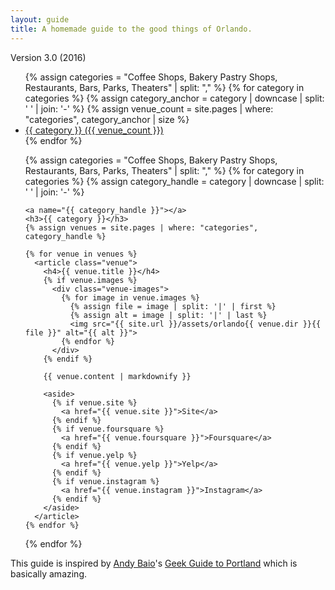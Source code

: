 ```yaml
---
layout: guide
title: A homemade guide to the good things of Orlando.
---
```


Version 3.0 (2016)

<ul class="table-of-contents">
  {% assign categories = "Coffee Shops, Bakery Pastry Shops, Restaurants, Bars, Parks, Theaters" | split: ","  %}
  {% for category in categories %}
    {% assign category_anchor = category | downcase | split: ' ' | join: '-' %}
    {% assign venue_count = site.pages | where: "categories", category_anchor | size %}
    <li>
      <a href="#{{ category_anchor }}">
        {{ category }} ({{ venue_count }})
      </a>
    </li>
  {% endfor %}
</ul>

<ul class="venue-categories">
  {% assign categories = "Coffee Shops, Bakery Pastry Shops, Restaurants, Bars, Parks, Theaters" | split: ","  %}
  {% for category in categories %}
    {% assign category_handle = category | downcase | split: ' ' | join: '-' %}

    <a name="{{ category_handle }}"></a>
    <h3>{{ category }}</h3>
    {% assign venues = site.pages | where: "categories", category_handle %}

    {% for venue in venues %}
      <article class="venue">
        <h4>{{ venue.title }}</h4>
        {% if venue.images %}
          <div class="venue-images">
            {% for image in venue.images %}
              {% assign file = image | split: '|' | first %}
              {% assign alt = image | split: '|' | last %}
              <img src="{{ site.url }}/assets/orlando{{ venue.dir }}{{ file }}" alt="{{ alt }}">
            {% endfor %}
          </div>
        {% endif %}

        {{ venue.content | markdownify }}

        <aside>
          {% if venue.site %}
            <a href="{{ venue.site }}">Site</a>
          {% endif %}
          {% if venue.foursquare %}
            <a href="{{ venue.foursquare }}">Foursquare</a>
          {% endif %}
          {% if venue.yelp %}
            <a href="{{ venue.yelp }}">Yelp</a>
          {% endif %}
          {% if venue.instagram %}
            <a href="{{ venue.instagram }}">Instagram</a>
          {% endif %}
        </aside>
      </article>
    {% endfor %}

  {% endfor %}
</ul>

This guide is inspired by <a href="http://waxy.org/" title="Waxy">Andy Baio</a>'s
<a href="http://waxy.org/2011/09/geeks_guide_to_portland_2011/">Geek Guide to Portland</a>
which is basically amazing.
